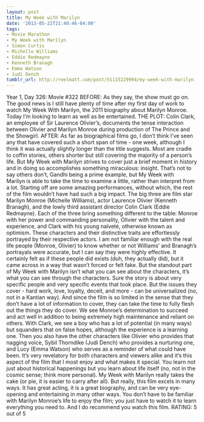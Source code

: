 ```yaml
---
layout: post
title: My Week with Marilyn
date: '2013-05-22T21:40:46-04:00'
tags:
- Movie Marathon
- My Week with Marilyn
- Simon Curtis
- Michelle Williams
- Eddie Redmayne
- Kenneth Branagh
- Emma Watson
- Judi Dench
tumblr_url: http://reelmatt.com/post/51115229994/my-week-with-marilyn
---
```



Year 1, Day 326: Movie #322
BEFORE: As they say, the show must go on. The good news is I still have plenty of time after my first day of work to watch My Week With Marilyn, the 2011 biography about Marilyn Monroe. Today I’m looking to learn as well as be entertained.
THE PLOT: Colin Clark, an employee of Sir Laurence Olivier’s, documents the tense interaction between Olivier and Marilyn Monroe during production of The Prince and the Showgirl.
AFTER: As far as biographical films go, I don’t think I’ve seen any that have covered such a short span of time - one week, although I think it was actually slightly longer than the title suggests. Most are cradle to coffin stories, others shorter but still covering the majority of a person’s life. But My Week with Marilyn strives to cover just a brief moment in history and in doing so accomplishes something miraculous: insight. That’s not to say others don’t, Gandhi being a prime example, but My Week with Marilyn is able to take the time to examine a little, rather than interpret from a lot.
Starting off are some amazing performances, without which, the rest of the film wouldn’t have had such a big impact. The big three are film star Marilyn Monroe (Michelle Williams), actor Laurence Olivier (Kenneth Branagh), and the lowly third assistant director Colin Clark (Eddie Redmayne). Each of the three bring something different to the table: Monroe with her power and commanding personality, Olivier with the talent and experience, and Clark with his young naïveté, otherwise known as optimism. These characters and their distinctive traits are effortlessly portrayed by their respective actors. I am not familiar enough with the real life people (Monroe, Olivier) to know whether or not Williams’ and Branagh’s portrayals were accurate, but I can say they were highly effective. It certainly felt as if these people did exists (duh, they actually did), but it came across in a way that wasn’t forced or felt fake.
But the standout part of My Week with Marilyn isn’t what you can see about the characters, it’s what you can see through the characters. Sure the story is about very specific people and very specific events that took place. But the issues they cover - hard work, love, loyalty, deceit, and more - can be universalized (no, not in a Kantian way). And since the film is so limited in the sense that they don’t have a lot of information to cover, they can take the time to fully flesh out the things they do cover. We see Monroe’s determination to succeed and act well in addition to being extremely high maintenance and reliant on others. With Clark, we see a boy who has a lot of potential (in many ways) but squanders that on false hopes, although the experience is a learning one. Then you also have the other characters like Olivier who provides that nagging voice, Sybil Thorndike (Judi Dench) who provides a nurturing one, and Lucy (Emma Watson) who serves as a reminder of what could have been. It’s very revelatory for both characters and viewers alike and it’s this aspect of the film that I most enjoy and what makes it special. You learn not just about historical happenings but you learn about life itself (no, not in the cosmic sense; think more personal).
My Week with Marilyn really takes the cake (or pie, it is easier to carry after all). But really, this film excels in many ways. It has great acting, it is a great biography, and can be very eye-opening and entertaining in many other ways. You don’t have to be familiar with Marilyn Monroe’s life to enjoy the film; you just have to watch it to learn everything you need to. And I do recommend you watch this film.
RATING: 5 out of 5
